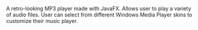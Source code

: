 A retro-looking MP3 player made with JavaFX. Allows user to play a variety of audio files. User can select from different Windows Media Player skins to customize their music player. 
